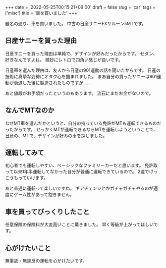 +++
date = '2022-05-25T00:15:21+09:00'
draft = false
slug = 'car'
tags = ['misc']
title = '車を買いました'
+++

題名の通り、車を買いました。
中古の日産サニーEXサルーン5MTです。

## 日産サニーを買った理由

日産サニーを買った理由は単純で、デザインが好みだったからです。
セダン、好きなんですよね。
微妙にレトロで四角い感じが良いです。

日産車を選んだ理由は、友人から日産の901運動の話を聞いたからです。
日産の技術に真摯な姿勢にオタク心を掴まれました。
まあ自分の買ったサニーは901運動が衰退した後に製造されたものですが……

あと値段がお手頃だったというのもあります。
流石にまだお金がないので。

## なんでMTなのか

なぜMT車を選んだかというと、自分の持っている免許がMTも運転できるものだったからです。
せっかくMTが運転できるならMTを運転しようということで、日産の、MTで、デザインが好みの車を探しました。

## 運転してみて

初心者でも運転しやすい、ベーシックなファミリーカーだと思います。
免許取って以来1年半運転してなかった自分が普通に運転できているので。
2速でけっこうもっていけます。

あと普通に運転って楽しいですね。
ギアチェンジとかガチャガチャやるのが適度にゲーム性があって飽きません。

## 車を買ってびっくりしたこと

任意保険の保険料が大変高いことに驚きました。
早く等級が上がってほしいです。

## 心がけたいこと

無事故・無違反の運転を心がけたいです。